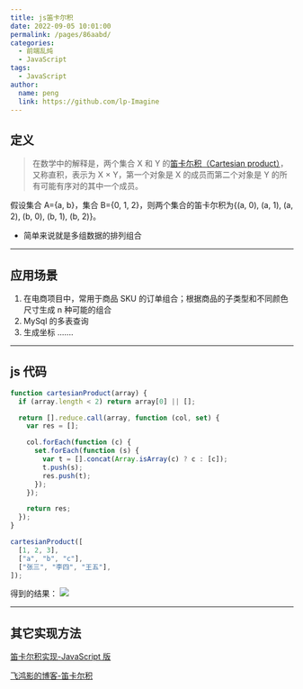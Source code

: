 ```yaml
---
title: js笛卡尔积
date: 2022-09-05 10:01:00
permalink: /pages/86aabd/
categories:
  - 前端乱炖
  - JavaScript
tags:
  - JavaScript
author:
  name: peng
  link: https://github.com/lp-Imagine
---
```


## 定义

> 在数学中的解释是，两个集合 X 和 Y 的[笛卡尓积（Cartesian product）](https://baike.baidu.com/item/%E7%AC%9B%E5%8D%A1%E5%B0%94%E4%B9%98%E7%A7%AF/6323173?fromtitle=%E7%AC%9B%E5%8D%A1%E5%B0%94%E7%A7%AF&fromid=1434391&fr=aladdin)，又称直积，表示为 X × Y，第一个对象是 X 的成员而第二个对象是 Y 的所有可能有序对的其中一个成员。

假设集合 A={a, b}，集合 B={0, 1, 2}，则两个集合的笛卡尔积为{(a, 0), (a, 1), (a, 2), (b, 0), (b, 1), (b, 2)}。

- 简单来说就是多组数据的排列组合

<!-- more -->

---

## 应用场景

1. 在电商项目中，常用于商品 SKU 的订单组合；根据商品的子类型和不同颜色尺寸生成 n 种可能的组合
2. MySql 的多表查询
3. 生成坐标
   .......

---

## js 代码

```js
function cartesianProduct(array) {
  if (array.length < 2) return array[0] || [];

  return [].reduce.call(array, function (col, set) {
    var res = [];

    col.forEach(function (c) {
      set.forEach(function (s) {
        var t = [].concat(Array.isArray(c) ? c : [c]);
        t.push(s);
        res.push(t);
      });
    });

    return res;
  });
}

cartesianProduct([
  [1, 2, 3],
  ["a", "b", "c"],
  ["张三", "李四", "王五"],
]);
```

得到的结果：
![](https://cdn.jsdelivr.net/gh/lp-Imagine/lp-Imagine@main/images/1629962811000.png)

---

## 其它实现方法

[笛卡尔积实现-JavaScript 版](https://blog.csdn.net/h785160953/article/details/104418306?utm_medium=distribute.pc_relevant.none-task-blog-2%7Edefault%7EBlogCommendFromMachineLearnPai2%7Edefault-4.control&depth_1-utm_source=distribute.pc_relevant.none-task-blog-2%7Edefault%7EBlogCommendFromMachineLearnPai2%7Edefault-4.control)

[飞鸿影的博客-笛卡尔积](https://www.cnblogs.com/52fhy/p/5823934.html)
